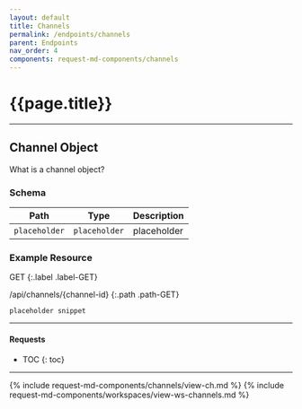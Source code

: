 ```yaml
---
layout: default
title: Channels
permalink: /endpoints/channels
parent: Endpoints
nav_order: 4
components: request-md-components/channels
---
```


# {{page.title}}

---

## Channel Object

What is a channel object?

### Schema

Path | Type | Description
---- | ---- | -----------
`placeholder` | `placeholder` | placeholder

### Example Resource

GET
{:.label .label-GET}

/api/channels/{channel-id}
{:.path .path-GET}

`placeholder snippet`

---

#### Requests

- TOC
{: toc}

---

{% include request-md-components/channels/view-ch.md %}
{% include request-md-components/workspaces/view-ws-channels.md %}
